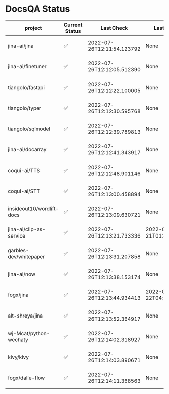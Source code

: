 # DocsQA Status

|         project         |Current Status|        Last Check        |      Last Downtime       |                      % Uptime                       |
|-------------------------|--------------|--------------------------|--------------------------|-----------------------------------------------------|
|jina-ai/jina             |✅            |2022-07-26T12:11:54.123792|None                      |100.0 (since 2022-07-20 17:11:38.421227)             |
|jina-ai/finetuner        |✅            |2022-07-26T12:12:05.512390|None                      |100.0 (since 2022-07-20 17:11:38.421227)             |
|tiangolo/fastapi         |✅            |2022-07-26T12:12:22.100005|None                      |100.0 (since 2022-07-20 17:11:38.421227)             |
|tiangolo/typer           |✅            |2022-07-26T12:12:30.595768|None                      |100.0 (since 2022-07-20 17:11:38.421227)             |
|tiangolo/sqlmodel        |✅            |2022-07-26T12:12:39.789813|None                      |100.0 (since 2022-07-20 17:11:38.421227)             |
|jina-ai/docarray         |✅            |2022-07-26T12:12:41.343917|None                      |100.0 (since 2022-07-20 17:11:38.421227)             |
|coqui-ai/TTS             |✅            |2022-07-26T12:12:48.901146|None                      |100.0 (since 2022-07-20 17:11:38.421227)             |
|coqui-ai/STT             |✅            |2022-07-26T12:13:00.458894|None                      |100.0 (since 2022-07-20 17:11:38.421227)             |
|insideout10/wordlift-docs|✅            |2022-07-26T12:13:09.630721|None                      |100.0 (since 2022-07-20 17:11:38.421227)             |
|jina-ai/clip-as-service  |✅            |2022-07-26T12:13:21.733336|2022-07-21T01:43:26.228623|55.172766156226736 (since 2022-07-20 17:11:38.421227)|
|garbles-dev/whitepaper   |✅            |2022-07-26T12:13:31.207858|None                      |100.0 (since 2022-07-22 05:15:25.212266)             |
|jina-ai/now              |✅            |2022-07-26T12:13:38.153174|None                      |100.0 (since 2022-07-20 17:11:38.421227)             |
|fogx/jina                |✅            |2022-07-26T12:13:44.934413|2022-07-22T04:27:22.362299|96.14598838397104 (since 2022-07-20 17:11:38.421227) |
|alt-shreya/jina          |✅            |2022-07-26T12:13:52.364917|None                      |100.0 (since 2022-07-20 17:11:38.421227)             |
|wj-Mcat/python-wechaty   |✅            |2022-07-26T12:14:02.318927|None                      |100.0 (since 2022-07-20 17:11:38.421227)             |
|kivy/kivy                |✅            |2022-07-26T12:14:03.890671|None                      |100.0 (since 2022-07-20 17:11:38.421227)             |
|fogx/dalle-flow          |✅            |2022-07-26T12:14:11.368563|None                      |100.0 (since 2022-07-20 17:11:38.421227)             |
